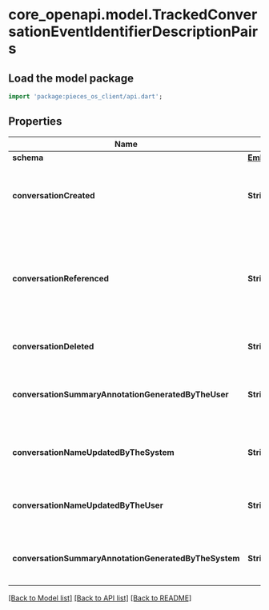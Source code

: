 # core_openapi.model.TrackedConversationEventIdentifierDescriptionPairs

## Load the model package
```dart
import 'package:pieces_os_client/api.dart';
```

## Properties
Name | Type | Description | Notes
------------ | ------------- | ------------- | -------------
**schema** | [**EmbeddedModelSchema**](EmbeddedModelSchema.md) |  | [optional] 
**conversationCreated** | **String** | The key value pair for an conversation being created. | [optional] 
**conversationReferenced** | **String** | This means that an conversation was view/used while the user was looking at the default view. | [optional] 
**conversationDeleted** | **String** | A conversation was deleted | [optional] 
**conversationSummaryAnnotationGeneratedByTheUser** | **String** | A conversation summary was generated by the user | [optional] 
**conversationNameUpdatedByTheSystem** | **String** | A conversation was renamed by the system | [optional] 
**conversationNameUpdatedByTheUser** | **String** | A conversation was renamed by the user | [optional] 
**conversationSummaryAnnotationGeneratedByTheSystem** | **String** | A conversation summary was generated | [optional] 

[[Back to Model list]](../README.md#documentation-for-models) [[Back to API list]](../README.md#documentation-for-api-endpoints) [[Back to README]](../README.md)


